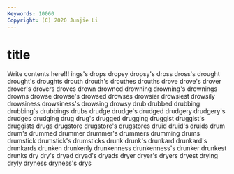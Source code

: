 ```yaml
---
Keywords: 10060
Copyright: (C) 2020 Junjie Li
---
```


# title

Write contents here!!!
ings's 
drops 
dropsy 
dropsy's 
dross 
dross's 
drought 
drought's 
droughts
drouth 
drouth's 
drouthes 
drouths 
drove 
drove's 
drover 
drover's 
drovers 
droves
drown 
drowned 
drowning 
drowning's 
drownings 
drowns 
drowse 
drowse's 
drowsed 
drowses
drowsier 
drowsiest 
drowsily 
drowsiness 
drowsiness's 
drowsing 
drowsy 
drub 
drubbed 
drubbing
drubbing's 
drubbings 
drubs 
drudge 
drudge's 
drudged 
drudgery 
drudgery's 
drudges 
drudging
drug 
drug's 
drugged 
drugging 
druggist 
druggist's 
druggists 
drugs 
drugstore 
drugstore's
drugstores 
druid 
druid's 
druids 
drum 
drum's 
drummed 
drummer 
drummer's 
drummers
drumming 
drums 
drumstick 
drumstick's 
drumsticks 
drunk 
drunk's 
drunkard 
drunkard's 
drunkards
drunken 
drunkenly 
drunkenness 
drunkenness's 
drunker 
drunkest 
drunks 
dry 
dry's 
dryad
dryad's 
dryads 
dryer 
dryer's 
dryers 
dryest 
drying 
dryly 
dryness 
dryness's
drys 
